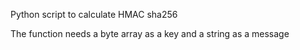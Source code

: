 Python script to calculate HMAC sha256

The function needs a byte array as a key and a string as a message
